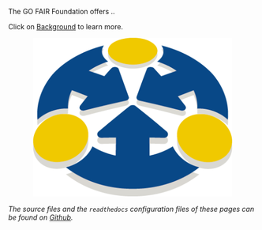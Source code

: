 The GO FAIR Foundation offers ..  

Click on [Background](Background) to learn more.

<p align="center"><img src="docs/assets/img/Offical FIP Icon.png" width="80%"></p>

*The source files and the `readthedocs` configuration files of these pages can be found on [Github](https://github.com/gofair-foundation/fip).*
